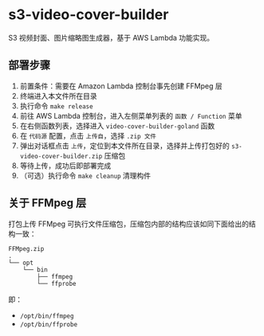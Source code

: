 # s3-video-cover-builder

S3 视频封面、图片缩略图生成器，基于 AWS Lambda 功能实现。

## 部署步骤

1. 前置条件：需要在 Amazon Lambda 控制台事先创建 FFMpeg 层
2. 终端进入本文件所在目录
3. 执行命令 `make release`
4. 前往 AWS Lambda 控制台，进入左侧菜单列表的 `函数 / Function` 菜单
5. 在右侧函数列表，选择进入 `video-cover-builder-goland` 函数
6. 在 `代码源` 配置，点击 `上传自`，选择 `.zip 文件`
7. 弹出对话框点击 `上传`，定位到本文件所在目录，选择并上传打包好的 `s3-video-cover-builder.zip` 压缩包
8. 等待上传，成功后即部署完成
9. （可选）执行命令 `make cleanup` 清理构件

## 关于 FFMpeg 层

打包上传 FFMpeg 可执行文件压缩包，压缩包内部的结构应该如同下面给出的结构一致：

```text
FFMpeg.zip
.
└── opt
    └── bin
        ├── ffmpeg
        └── ffprobe
```

即：

- `/opt/bin/ffmpeg`
- `/opt/bin/ffprobe`
